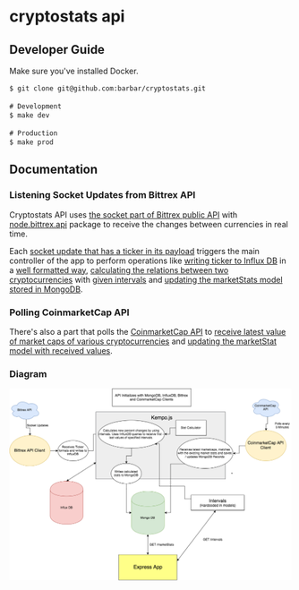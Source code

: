 # cryptostats api

## Developer Guide
Make sure you've installed Docker.

```
$ git clone git@github.com:barbar/cryptostats.git

# Development
$ make dev

# Production
$ make prod
```

## Documentation

### Listening Socket Updates from Bittrex API
Cryptostats API uses [the socket part of Bittrex public API](https://bittrex.com/home/api) with [node.bittrex.api](https://github.com/dparlevliet/node.bittrex.api) package to receive the changes between currencies in real time. 

Each [socket update that has a ticker in its payload](https://github.com/barbar/cryptostats/blob/master/api/src/utils/bittrex.js) triggers the main controller of the app to perform operations like [writing ticker to Influx DB](https://github.com/barbar/cryptostats/blob/master/api/src/kempo.js#L53-L63) in a [well formatted way](https://github.com/barbar/cryptostats/blob/master/api/src/models/marketSummary.js), [calculating the relations between two cryptocurrencies](https://github.com/barbar/cryptostats/blob/master/api/src/kempo.js#L75-L87) with [given intervals](https://github.com/barbar/cryptostats/blob/master/api/src/models/intervals.js) and [updating the marketStats model stored in MongoDB](https://github.com/barbar/cryptostats/blob/master/api/src/kempo.js#L105-L128).

### Polling CoinmarketCap API
There's also a part that polls the [CoinmarketCap API](https://coinmarketcap.com/api/) to [receive latest value of market caps of various cryptocurrencies](https://github.com/barbar/cryptostats/blob/master/api/src/utils/coinMarketCap.js) and [updating the marketStat model with received values](https://github.com/barbar/cryptostats/blob/master/api/src/kempo.js#L130-L154).

### Diagram
![diagram](diagram.png)
